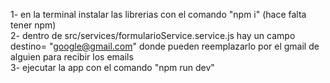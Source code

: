 1- en la terminal instalar las librerias con el comando "npm i" (hace falta tener npm)\
2- dentro de src/services/formularioService.service.js hay un campo destino= "google@gmail.com" donde pueden reemplazarlo por el gmail de alguien para recibir los emails\
3- ejecutar la app con el comando "npm run dev"
